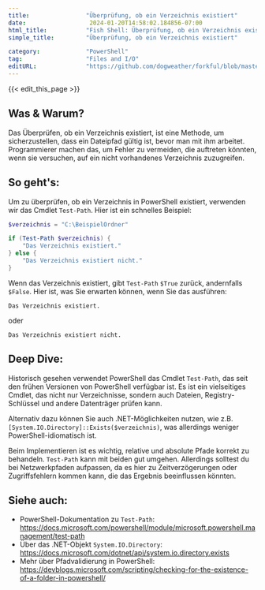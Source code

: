 ```yaml
---
title:                "Überprüfung, ob ein Verzeichnis existiert"
date:                  2024-01-20T14:58:02.184856-07:00
html_title:           "Fish Shell: Überprüfung, ob ein Verzeichnis existiert"
simple_title:         "Überprüfung, ob ein Verzeichnis existiert"

category:             "PowerShell"
tag:                  "Files and I/O"
editURL:              "https://github.com/dogweather/forkful/blob/master/content/de/powershell/checking-if-a-directory-exists.md"
---
```


{{< edit_this_page >}}

## Was & Warum?
Das Überprüfen, ob ein Verzeichnis existiert, ist eine Methode, um sicherzustellen, dass ein Dateipfad gültig ist, bevor man mit ihm arbeitet. Programmierer machen das, um Fehler zu vermeiden, die auftreten könnten, wenn sie versuchen, auf ein nicht vorhandenes Verzeichnis zuzugreifen.

## So geht's:
Um zu überprüfen, ob ein Verzeichnis in PowerShell existiert, verwenden wir das Cmdlet `Test-Path`. Hier ist ein schnelles Beispiel:

```PowerShell
$verzeichnis = "C:\BeispielOrdner"

if (Test-Path $verzeichnis) {
    "Das Verzeichnis existiert."
} else {
    "Das Verzeichnis existiert nicht."
}
```

Wenn das Verzeichnis existiert, gibt `Test-Path` `$True` zurück, andernfalls `$False`. Hier ist, was Sie erwarten können, wenn Sie das ausführen:

```
Das Verzeichnis existiert.
```

oder

```
Das Verzeichnis existiert nicht.
```

## Deep Dive:
Historisch gesehen verwendet PowerShell das Cmdlet `Test-Path`, das seit den frühen Versionen von PowerShell verfügbar ist. Es ist ein vielseitiges Cmdlet, das nicht nur Verzeichnisse, sondern auch Dateien, Registry-Schlüssel und andere Datenträger prüfen kann.

Alternativ dazu können Sie auch .NET-Möglichkeiten nutzen, wie z.B. `[System.IO.Directory]::Exists($verzeichnis)`, was allerdings weniger PowerShell-idiomatisch ist.

Beim Implementieren ist es wichtig, relative und absolute Pfade korrekt zu behandeln. `Test-Path` kann mit beiden gut umgehen. Allerdings solltest du bei Netzwerkpfaden aufpassen, da es hier zu Zeitverzögerungen oder Zugriffsfehlern kommen kann, die das Ergebnis beeinflussen könnten.

## Siehe auch:
- PowerShell-Dokumentation zu `Test-Path`: https://docs.microsoft.com/powershell/module/microsoft.powershell.management/test-path
- Über das .NET-Objekt `System.IO.Directory`: https://docs.microsoft.com/dotnet/api/system.io.directory.exists
- Mehr über Pfadvalidierung in PowerShell: https://devblogs.microsoft.com/scripting/checking-for-the-existence-of-a-folder-in-powershell/
